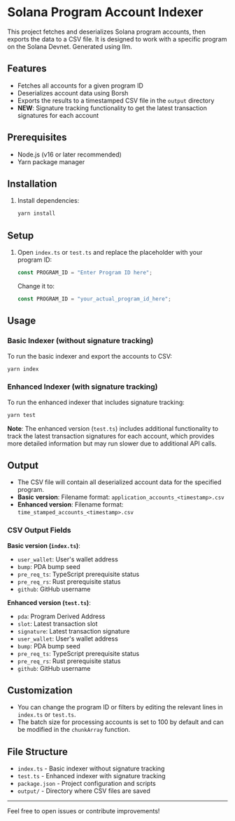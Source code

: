 # Solana Program Account Indexer

This project fetches and deserializes Solana program accounts, then exports the data to a CSV file. It is designed to work with a specific program on the Solana Devnet.
Generated using llm.

## Features

- Fetches all accounts for a given program ID
- Deserializes account data using Borsh
- Exports the results to a timestamped CSV file in the `output` directory
- **NEW**: Signature tracking functionality to get the latest transaction signatures for each account

## Prerequisites

- Node.js (v16 or later recommended)
- Yarn package manager

## Installation

1. Install dependencies:
   ```bash
   yarn install
   ```

## Setup

1. Open `index.ts` or `test.ts` and replace the placeholder with your program ID:
   ```typescript
   const PROGRAM_ID = "Enter Program ID here";
   ```
   Change it to:
   ```typescript
   const PROGRAM_ID = "your_actual_program_id_here";
   ```

## Usage

### Basic Indexer (without signature tracking)

To run the basic indexer and export the accounts to CSV:

```bash
yarn index
```

### Enhanced Indexer (with signature tracking)

To run the enhanced indexer that includes signature tracking:

```bash
yarn test
```

**Note**: The enhanced version (`test.ts`) includes additional functionality to track the latest transaction signatures for each account, which provides more detailed information but may run slower due to additional API calls.

## Output

- The CSV file will contain all deserialized account data for the specified program.
- **Basic version**: Filename format: `application_accounts_<timestamp>.csv`
- **Enhanced version**: Filename format: `time_stamped_accounts_<timestamp>.csv`

### CSV Output Fields

**Basic version (`index.ts`)**:

- `user_wallet`: User's wallet address
- `bump`: PDA bump seed
- `pre_req_ts`: TypeScript prerequisite status
- `pre_req_rs`: Rust prerequisite status
- `github`: GitHub username

**Enhanced version (`test.ts`)**:

- `pda`: Program Derived Address
- `slot`: Latest transaction slot
- `signature`: Latest transaction signature
- `user_wallet`: User's wallet address
- `bump`: PDA bump seed
- `pre_req_ts`: TypeScript prerequisite status
- `pre_req_rs`: Rust prerequisite status
- `github`: GitHub username

## Customization

- You can change the program ID or filters by editing the relevant lines in `index.ts` or `test.ts`.
- The batch size for processing accounts is set to 100 by default and can be modified in the `chunkArray` function.

## File Structure

- `index.ts` - Basic indexer without signature tracking
- `test.ts` - Enhanced indexer with signature tracking
- `package.json` - Project configuration and scripts
- `output/` - Directory where CSV files are saved

---

Feel free to open issues or contribute improvements!
